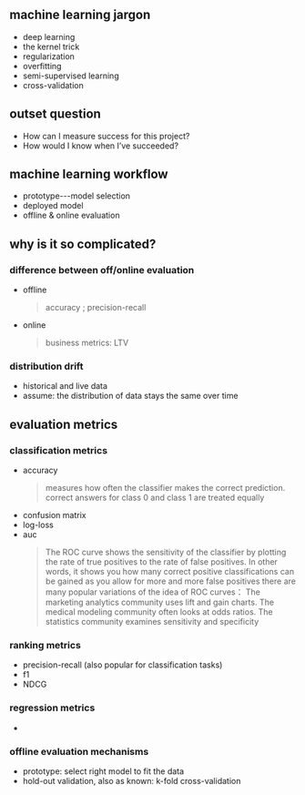 ## machine learning jargon
- deep learning
- the kernel trick
- regularization
- overfitting
- semi-supervised learning
- cross-validation
## outset question
- How can I measure success for this project?
- How would I know when I’ve succeeded?

## machine learning workflow
- prototype---model selection  
- deployed model
- offline & online evaluation

## why is it so complicated?
### difference between off/online evaluation
- offline  </br>
    >accuracy ; precision-recall
- online <br/>
    >business metrics: LTV
    
### distribution drift
- historical and live data
- assume:  the distribution of data stays the same over time

## evaluation metrics
### classification metrics
- accuracy <br/>
    > measures how often the classifier makes the correct prediction.
    > correct answers for class 0 and class 1 are treated equally
- confusion matrix
- log-loss
- auc <br/>
    > The ROC curve shows the sensitivity of the classifier by plotting the rate of true positives to the rate of false positives. In other words, it shows you how many correct positive classifications can be gained as you allow for more and more false positives
    there are many popular variations of the idea of ROC curves：
    The marketing analytics community uses lift and gain charts. 
    The medical modeling community often looks at odds ratios.
    The statistics community examines sensitivity and specificity
### ranking metrics
- precision-recall (also popular for classification tasks)
- f1
- NDCG
### regression metrics
- 
### offline evaluation mechanisms
- prototype: select right model to fit the data
- hold-out validation, also as known: k-fold cross-validation



